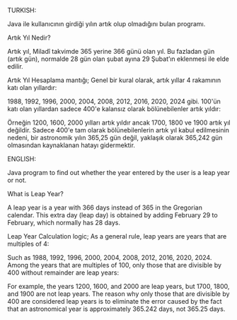 TURKISH:

Java ile kullanıcının girdiği yılın artık olup olmadığını bulan programı.

Artık Yıl Nedir?

Artık yıl, Miladî takvimde 365 yerine 366 günü olan yıl. Bu fazladan gün (artık gün), normalde 28 gün olan şubat ayına 29 Şubat’ın eklenmesi ile elde edilir.

Artık Yıl Hesaplama mantığı;
Genel bir kural olarak, artık yıllar 4 rakamının katı olan yıllardır:

1988, 1992, 1996, 2000, 2004, 2008, 2012, 2016, 2020, 2024 gibi.
100'ün katı olan yıllardan sadece 400'e kalansız olarak bölünebilenler artık yıldır:

Örneğin 1200, 1600, 2000 yılları artık yıldır ancak 1700, 1800 ve 1900 artık yıl değildir.
Sadece 400'e tam olarak bölünebilenlerin artık yıl kabul edilmesinin nedeni, bir astronomik yılın 365,25 gün değil, yaklaşık olarak 365,242 gün olmasından kaynaklanan hatayı gidermektir.


ENGLISH:

Java program to find out whether the year entered by the user is a leap year or not.

What is Leap Year?

A leap year is a year with 366 days instead of 365 in the Gregorian calendar. This extra day (leap day) is obtained by adding February 29 to February, which normally has 28 days.

Leap Year Calculation logic;
As a general rule, leap years are years that are multiples of 4:

Such as 1988, 1992, 1996, 2000, 2004, 2008, 2012, 2016, 2020, 2024.
Among the years that are multiples of 100, only those that are divisible by 400 without remainder are leap years:

For example, the years 1200, 1600, and 2000 are leap years, but 1700, 1800, and 1900 are not leap years.
The reason why only those that are divisible by 400 are considered leap years is to eliminate the error caused by the fact that an astronomical year is approximately 365.242 days, not 365.25 days.
